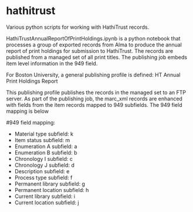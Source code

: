 # hathitrust
Various python scripts for working with HathiTrust records. 

HathiTrustAnnualReportOfPrintHoldings.ipynb is a python notebook that processes a group of exported records from Alma to produce the annual report of print holdings for submission to HathiTrust. The records are published from a managed set of all print titles. The publishing job embeds item level information in the 949 field. 

For Boston University, a general publishing profile is defined: HT Annual Print Holdings Report

This publishing profile publishes the records in the managed set to an FTP server. As part of the publishing job, the marc_xml records are enhanced with fields from the item records mapped to 949 subfields. The 949 field mapping is below 

#949 field mapping: 
* Material type subfield: k
* Item status subfield: m
* Enumeration A subfield: a
* Enumeration B subfield: b
* Chronology I subfield: c
* Chronology J subfield: d
* Description subfield: e
* Process type subfield: f
* Permanent library subfield: g
* Permanent location subfield: h
* Current library subfield: i 
* Current location subfield: j
